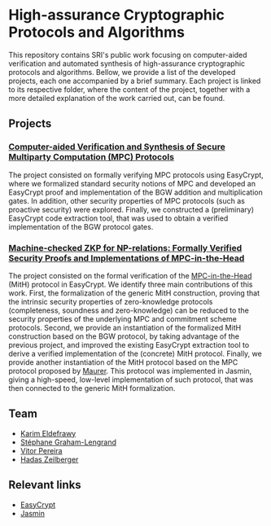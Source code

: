 # High-assurance Cryptographic Protocols and Algorithms

This repository contains SRI's public work focusing on computer-aided verification and automated synthesis of high-assurance cryptographic protocols and algorithms. Bellow, we provide a list of the developed projects, each one accompanied by a brief summary. Each project is linked to its respective folder, where the content of the project, together with a more detailed explanation of the work carried out, can be found.

## Projects

### [Computer-aided Verification and Synthesis of Secure Multiparty Computation (MPC) Protocols](https://github.com/SRI-CSL/high-assurance-crypto/tree/main/high-assurance-mpc)

The project consisted on formally verifying MPC protocols using EasyCrypt, where we formalized standard security notions of MPC and developed an EasyCrypt proof and implementation of the BGW addition and multiplication gates. In addition, other security properties of MPC protocols (such as proactive security) were explored. Finally, we constructed a (preliminary) EasyCrypt code extraction tool, that was used to obtain a verified implementation of the BGW protocol gates.

### [Machine-checked ZKP for NP-relations: Formally Verified Security Proofs and Implementations of MPC-in-the-Head](https://github.com/SRI-CSL/high-assurance-crypto/tree/main/high-assurance-zk)

The project consisted on the formal verification of the [MPC-in-the-Head](https://web.cs.ucla.edu/~rafail/PUBLIC/77.pdf) (MitH) protocol in EasyCrypt. We identify three main contributions of this work. First, the formalization of the generic MitH construction, proving that the intrinsic security properties of zero-knowledge protocols (completeness, soundness and zero-knowledge) can be reduced to the security properties of the underlying MPC and commitment scheme protocols. Second, we provide an instantiation of the formalized MitH construction based on the BGW protocol, by taking advantage of the previous project, and improved the existing EasyCrypt extraction tool to derive a verified implementation of the (concrete) MitH protocol. Finally, we provide another instantiation of the MitH protocol based on the MPC protocol proposed by [Maurer](https://crypto.ethz.ch/publications/files/Maurer02b.pdf). This protocol was implemented in Jasmin, giving a high-speed, low-level implementation of such protocol, that was then connected to the generic MitH formalization.


## Team
- [Karim Eldefrawy](https://keldefrawy.github.io/)
- [Stéphane Graham-Lengrand](http://www.csl.sri.com/users/sgl/)
- [Vitor Pereira](https://scholar.google.com/citations?user=SvnICwIAAAAJ&hl=en)
- [Hadas Zeilberger](https://www.linkedin.com/in/hadas-zeilberger)

## Relevant links

- [EasyCrypt](https://www.easycrypt.info/)
- [Jasmin](https://github.com/jasmin-lang/jasmin)
